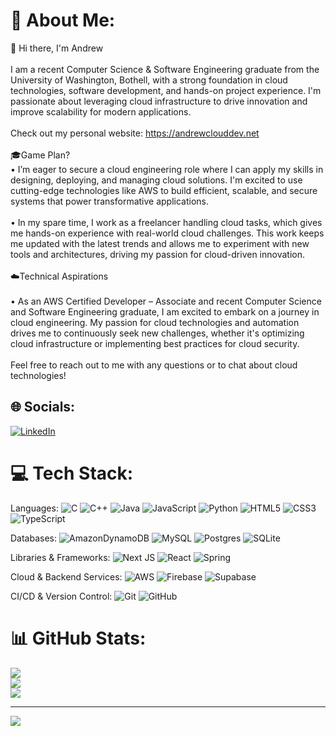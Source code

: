 # 💫 About Me:
👋 Hi there, I'm Andrew<br><br>I am a recent Computer Science & Software Engineering graduate from the University of Washington, Bothell, with a strong foundation in cloud technologies, software development, and hands-on project experience. I'm passionate about leveraging cloud infrastructure to drive innovation and improve scalability for modern applications.<br><br>Check out my personal website: https://andrewclouddev.net<br><br>🎓Game Plan?<br>• I’m eager to secure a cloud engineering role where I can apply my skills in designing, deploying, and managing cloud solutions. I'm excited to use cutting-edge technologies like AWS to build efficient, scalable, and secure systems that power transformative applications.<br><br>• In my spare time, I work as a freelancer handling cloud tasks, which gives me hands-on experience with real-world cloud challenges. This work keeps me updated with the latest trends and allows me to experiment with new tools and architectures, driving my passion for cloud-driven innovation.<br><br>☁️Technical Aspirations<br><br>• As an AWS Certified Developer – Associate and recent Computer Science and Software Engineering graduate, I am excited to embark on a journey in cloud engineering. My passion for cloud technologies and automation drives me to continuously seek new challenges, whether it's optimizing cloud infrastructure or implementing best practices for cloud security.<br><br>Feel free to reach out to me with any questions or to chat about cloud technologies!


## 🌐 Socials:
[![LinkedIn](https://img.shields.io/badge/LinkedIn-%230077B5.svg?logo=linkedin&logoColor=white)](https://linkedin.com/in/linkedin.com/in/andrewphamm) 

# 💻 Tech Stack:
Languages: ![C](https://img.shields.io/badge/c-%2300599C.svg?style=for-the-badge&logo=c&logoColor=white) ![C++](https://img.shields.io/badge/c++-%2300599C.svg?style=for-the-badge&logo=c%2B%2B&logoColor=white) ![Java](https://img.shields.io/badge/java-%23ED8B00.svg?style=for-the-badge&logo=openjdk&logoColor=white) ![JavaScript](https://img.shields.io/badge/javascript-%23323330.svg?style=for-the-badge&logo=javascript&logoColor=%23F7DF1E) ![Python](https://img.shields.io/badge/python-3670A0?style=for-the-badge&logo=python&logoColor=ffdd54) ![HTML5](https://img.shields.io/badge/html5-%23E34F26.svg?style=for-the-badge&logo=html5&logoColor=white) ![CSS3](https://img.shields.io/badge/css3-%231572B6.svg?style=for-the-badge&logo=css3&logoColor=white) ![TypeScript](https://img.shields.io/badge/typescript-%23007ACC.svg?style=for-the-badge&logo=typescript&logoColor=white)

Databases: ![AmazonDynamoDB](https://img.shields.io/badge/Amazon%20DynamoDB-4053D6?style=for-the-badge&logo=Amazon%20DynamoDB&logoColor=white) ![MySQL](https://img.shields.io/badge/mysql-4479A1.svg?style=for-the-badge&logo=mysql&logoColor=white) ![Postgres](https://img.shields.io/badge/postgres-%23316192.svg?style=for-the-badge&logo=postgresql&logoColor=white) ![SQLite](https://img.shields.io/badge/sqlite-%2307405e.svg?style=for-the-badge&logo=sqlite&logoColor=white)

Libraries & Frameworks: ![Next JS](https://img.shields.io/badge/Next-black?style=for-the-badge&logo=next.js&logoColor=white) ![React](https://img.shields.io/badge/react-%2320232a.svg?style=for-the-badge&logo=react&logoColor=%2361DAFB) ![Spring](https://img.shields.io/badge/spring-%236DB33F.svg?style=for-the-badge&logo=spring&logoColor=white)

Cloud & Backend Services: ![AWS](https://img.shields.io/badge/AWS-%23FF9900.svg?style=for-the-badge&logo=amazon-aws&logoColor=white) ![Firebase](https://img.shields.io/badge/firebase-%23039BE5.svg?style=for-the-badge&logo=firebase) ![Supabase](https://img.shields.io/badge/Supabase-3ECF8E?style=for-the-badge&logo=supabase&logoColor=white)

CI/CD & Version Control: ![Git](https://img.shields.io/badge/git-%23F05033.svg?style=for-the-badge&logo=git&logoColor=white) ![GitHub](https://img.shields.io/badge/github-%23121011.svg?style=for-the-badge&logo=github&logoColor=white) 

# 📊 GitHub Stats:
![](https://github-readme-stats.vercel.app/api?username=Andororo&theme=dark&hide_border=false&include_all_commits=false&count_private=false)<br/>
![](https://nirzak-streak-stats.vercel.app/?user=Andororo&theme=dark&hide_border=false)<br/>
![](https://github-readme-stats.vercel.app/api/top-langs/?username=Andororo&theme=dark&hide_border=false&include_all_commits=false&count_private=false&layout=compact)

---
[![](https://visitcount.itsvg.in/api?id=Andororo&icon=0&color=4)](https://visitcount.itsvg.in)

<!-- Proudly created with GPRM ( https://gprm.itsvg.in ) -->
